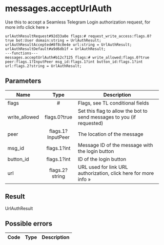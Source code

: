 # messages.acceptUrlAuth
Use this to accept a Seamless Telegram Login authorization request, for more info click here »

```
urlAuthResultRequest#92d33a0e flags:# request_write_access:flags.0?true bot:User domain:string = UrlAuthResult;
urlAuthResultAccepted#8f8c0e4e url:string = UrlAuthResult;
urlAuthResultDefault#a9d6db1f = UrlAuthResult;
---functions---
messages.acceptUrlAuth#b12c7125 flags:# write_allowed:flags.0?true peer:flags.1?InputPeer msg_id:flags.1?int button_id:flags.1?int url:flags.2?string = UrlAuthResult;
```

## Parameters
| Name | Type | Description |
| ---- | :----: | ----------- |
| flags | # | Flags, see TL conditional fields |
| write_allowed | flags.0?true | Set this flag to allow the bot to send messages to you (if requested) |
| peer | flags.1?InputPeer | The location of the message |
| msg_id | flags.1?int | Message ID of the message with the login button |
| button_id | flags.1?int | ID of the login button |
| url | flags.2?string | URL used for link URL authorization, click here for more info » |


## Result
UrlAuthResult

## Possible errors
| Code | Type | Description |
| ---- | :----: | ----------- |

